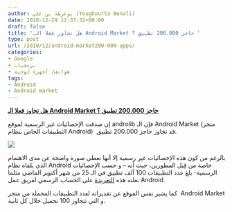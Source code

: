 ```yaml
---
author: يوغرطة بن علي (Youghourta Benali)
date: 2010-12-29 12:37:32+00:00
draft: false
title: 'هل تجاوز فعلا الـ Android Market حاجز 200.000 تطبيق ؟ '
type: post
url: /2010/12/android-market200-000-apps/
categories:
- Google
- برمجيات
- هواتف/ أجهزة لوحية
tags:
- Android
- Android market
---
```


**[هل تجاوز فعلا الـ Android Market حاجز 200.000 تطبيق ؟](http://www.it-scoop.com/2010/12/android-market200-000-apps/)**


إن صدقت الإحصائيات غير الرسمية لموقع androlib فإن الـ Android Market (متجر التطبيقات الخاص بنظام Android)  قد تجاوز حاجز 200.000 تطبيق.

[![](http://www.androlib.com/gd/stats/newappsbydaycumul.aspx )
](http://www.it-scoop.com/2010/12/android-market200-000-apps/)

بالرغم من كون هذه الإحصائيات غير رسمية إلا أنها تعطي صورة واضحة عن مدى الاهتمام الذي يلقاه نظام Android خاصة من قِبل المطورين، حيث أنه – و حسب الإحصائيات الرسمية- بلغ عدد التطبيقات 100 ألف تطبيق في الـ 25 من شهر أكتوبر الماضي مثلما تعلنه هذه [التغريدة](http://twitter.com/AndroidDev/statuses/28701488389) على الحساب الرسمي لفريق عمل Android.

كما يشير نفس الموقع عن تقديراته لعدد التطبيقات المحملة من متجر  Android Market و التي تتجاوز 100 تحميل خلال كل ثانية.
